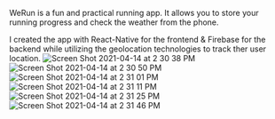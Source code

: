 WeRun is a fun and practical running app.
It allows you to store your running progress and check the weather from the phone. 

I created the app with React-Native for the frontend & Firebase for the backend while utilizing the geolocation technologies to track ther user location.
![Screen Shot 2021-04-14 at 2 30 38 PM](https://user-images.githubusercontent.com/69434435/114762080-54ffb500-9d2f-11eb-89b7-b2806da32020.png)
![Screen Shot 2021-04-14 at 2 30 50 PM](https://user-images.githubusercontent.com/69434435/114762087-56c97880-9d2f-11eb-8779-acb21a56f5f1.png)
![Screen Shot 2021-04-14 at 2 31 01 PM](https://user-images.githubusercontent.com/69434435/114762106-5a5cff80-9d2f-11eb-9f55-693837e70335.png)
![Screen Shot 2021-04-14 at 2 31 11 PM](https://user-images.githubusercontent.com/69434435/114762108-5b8e2c80-9d2f-11eb-91a2-e460f260fb57.png)
![Screen Shot 2021-04-14 at 2 31 25 PM](https://user-images.githubusercontent.com/69434435/114762114-5d57f000-9d2f-11eb-9e20-d7938a62a5dc.png)
![Screen Shot 2021-04-14 at 2 31 46 PM](https://user-images.githubusercontent.com/69434435/114762120-5e891d00-9d2f-11eb-97a7-7c306ba5eaa7.png)
